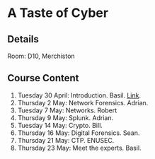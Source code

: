 # A Taste of Cyber
## Details
Room: D10, Merchiston

## Course Content

1. Tuesday 30 April: Introduction. Basil. [Link]( https://github.com/billbuchanan/taste_of_cyber/tree/master/01_introduction).
2. Thursday 2 May: Network Forensics. Adrian.
3. Tuesday 7 May: Networks. Robert
4. Thursday 9 May: Splunk. Adrian.
5. Tuesday 14 May: Crypto. Bill.
6. Thursday 16 May: Digital Forensics. Sean.
7. Thursday 21 May: CTP. ENUSEC.
8. Thursday 23 May: Meet the experts. Basil.


